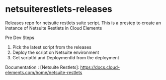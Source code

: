 # netsuiterestlets-releases
Releases repo for netsuite restlets suite script.
This is a prestep to create an instance of Netsuite Restlets in Cloud Elements


Pre Dev Steps
1. Pick the latest script from the releases
2. Deploy the script on Netsuite environment
3. Get scriptId and DeploymentId from the deployment


Documentation : [Netsuite Restlets]: https://docs.cloud-elements.com/home/netsuite-restlets
